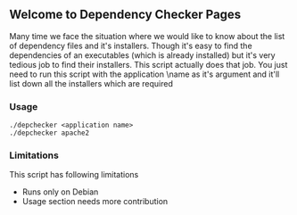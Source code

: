 ## Welcome to Dependency Checker Pages

Many time we face the situation where we would like to know about the list of dependency files and it's installers.
Though it's easy to find the dependencies of an executables (which is already installed) but it's very tedious job 
to find their installers. This script actually does that job. You just need to run this script with the application \name as it's argument and it'll list down all the installers which are required 

### Usage

```
./depchecker <application name>
./depchecker apache2

```

### Limitations

This script has following limitations

- Runs only on Debian
- Usage section needs more contribution
